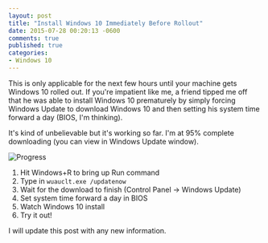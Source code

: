 ```yaml
---
layout: post
title: "Install Windows 10 Immediately Before Rollout"
date: 2015-07-28 00:20:13 -0600
comments: true
published: true
categories:
- Windows 10
---
```


This is only applicable for the next few hours until your machine gets Windows 10 rolled out. If you're impatient like me, a friend tipped me off that he was able to install Windows 10 prematurely by simply forcing Windows Update to download Windows 10 and then setting his system time forward a day (BIOS, I'm thinking).

It's kind of unbelievable but it's working so far. I'm at 95% complete downloading (you can view in Windows Update window).

![Progress](https://cloud.githubusercontent.com/assets/563819/8948016/ce3997f0-3567-11e5-8e1e-679fd5b54daa.png)

1. Hit Windows+R to bring up Run command
2. Type in `wuauclt.exe /updatenow`
3. Wait for the download to finish (Control Panel -> Windows Update)
4. Set system time forward a day in BIOS
5. Watch Windows 10 install
6. Try it out!

I will update this post with any new information.
